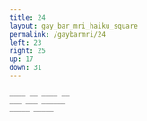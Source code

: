 ```yaml
---
title: 24
layout: gay_bar_mri_haiku_square
permalink: /gaybarmri/24
left: 23
right: 25
up: 17
down: 31
---
```

`____ __ ____ __`  
`___ ___ ______`  
`_____ _____`
